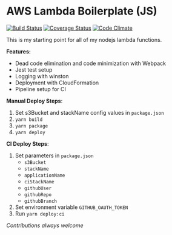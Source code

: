 # AWS Lambda Boilerplate (JS)

[![Build Status](https://travis-ci.org/dtimberlake/aws-lambda-boilerplate.svg?branch=master)](https://travis-ci.org/dtimberlake/aws-lambda-boilerplate-js)
[![Coverage Status](https://coveralls.io/repos/github/dtimberlake/aws-lambda-boilerplate/badge.svg?branch=master)](https://coveralls.io/github/dtimberlake/aws-lambda-boilerplate-js?branch=master)
[![Code Climate](https://codeclimate.com/github/dtimberlake/aws-lambda-boilerplate/badges/gpa.svg)](https://codeclimate.com/github/codeclimate/codeclimate)

This is my starting point for all of my nodejs lambda functions.

**Features:**
- Dead code elimination and code minimization with Webpack
- Jest test setup
- Logging with winston
- Deployment with CloudFormation
- Pipeline setup for CI

**Manual Deploy Steps**:
1. Set s3Bucket and stackName config values in `package.json`
2. `yarn build`
3. `yarn package`
4. `yarn deploy`

**CI Deploy Steps**:
1. Set parameters in `package.json`
    -  `s3Bucket`
    - `stackName`
    - `applicationName`
    - `ciStackName`
    - `githubUser`
    - `githubRepo`
    - `githubBranch`
2. Set environment variable `GITHUB_OAUTH_TOKEN`
3. Run `yarn deploy:ci`

*Contributions always welcome*